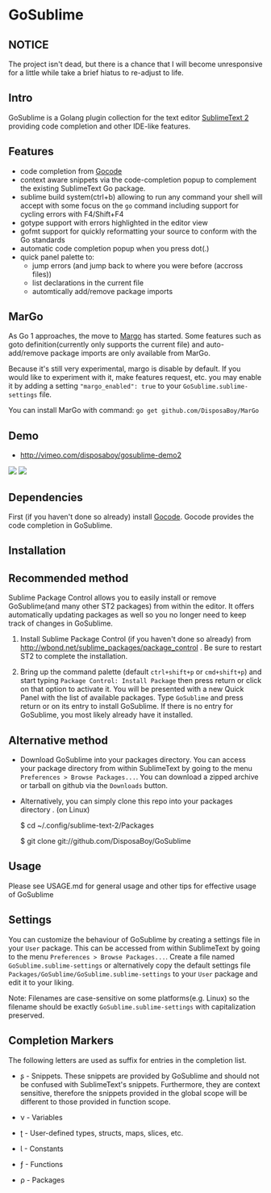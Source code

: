 GoSublime
=========

NOTICE
------

The project isn't dead, but there is a chance that I will become unresponsive for a little while take a brief hiatus to re-adjust to life.


Intro
-----

GoSublime is a Golang plugin collection for the text editor [SublimeText 2](http://www.sublimetext.com/2) providing code completion and other IDE-like features.

Features
--------

* code completion from [Gocode](https://github.com/nsf/gocode)
* context aware snippets via the code-completion popup to complement the existing SublimeText Go package.
* sublime build system(ctrl+b) allowing to run any command your shell will accept with some focus on the `go` command including support for cycling errors with F4/Shift+F4
* gotype support with errors highlighted in the editor view
* gofmt support for quickly reformatting your source to conform with the Go standards
* automatic code completion popup when you press dot(.)
* quick panel palette to:
	* jump errors (and jump back to where you were before (accross files))
	* list declarations in the current file
	* automtically add/remove package imports

MarGo
-----

As Go 1 approaches, the move to [Margo](https://github.com/DisposaBoy/MarGo) has started.
Some features such as goto definition(currently only supports the current file) and auto-add/remove package imports are only available from MarGo.

Because it's still very experimental, margo is disable by default. If you would like to experiment with it, make features request, etc. you may enable it by adding a setting `"margo_enabled": true` to your `GoSublime.sublime-settings` file.

You can install MarGo with command: `go get github.com/DisposaBoy/MarGo`

Demo
----

* http://vimeo.com/disposaboy/gosublime-demo2

![](https://github.com/DisposaBoy/GoSublime/raw/master/ss/2.png)
![](https://github.com/DisposaBoy/GoSublime/raw/master/ss/1.png)

Dependencies
------------

First (if you haven't done so already) install [Gocode](https://github.com/nsf/gocode).
Gocode provides the code completion in GoSublime.

Installation
------------

Recommended method
------------------

Sublime Package Control allows you to easily install or remove GoSublime(and many other ST2 packages) from within the editor. It offers automatically updating packages as well so you no longer need to keep track of changes in GoSublime.

1. Install Sublime Package Control (if you haven't done so already) from http://wbond.net/sublime_packages/package_control . Be sure to restart ST2 to complete the installation.

2. Bring up the command palette (default `ctrl+shift+p` or `cmd+shift+p`) and start typing `Package Control: Install Package` then press return or click on that option to activate it. You will be presented with a new Quick Panel with the list of available packages. Type `GoSublime` and press return or on its entry to install GoSublime. If there is no entry for GoSublime, you most likely already have it installed.

Alternative method
------------------

* Download GoSublime into your packages directory. You can access your package directory from within SublimeText by going to the menu `Preferences > Browse Packages...`. You can download a zipped archive or tarball on github via the `Downloads` button.

* Alternatively, you can simply clone this repo into your packages directory . (on Linux)

    $ cd ~/.config/sublime-text-2/Packages

    $ git clone git://github.com/DisposaBoy/GoSublime

Usage
-----

Please see USAGE.md for general usage and other tips for effective usage of GoSublime

Settings
--------

You can customize the behaviour of GoSublime by creating a settings file in your `User` package. This can be accessed from within SublimeText by going to the menu `Preferences > Browse Packages...`. Create a file named `GoSublime.sublime-settings` or alternatively copy the default settings file `Packages/GoSublime/GoSublime.sublime-settings` to your `User` package and edit it to your liking.

Note: Filenames are case-sensitive on some platforms(e.g. Linux) so the filename should be exactly `GoSublime.sublime-settings` with capitalization preserved.

Completion Markers
------------------

The following letters are used as suffix for entries in the completion list.

* ʂ - Snippets. These snippets are provided by GoSublime and should not be confused with SublimeText's snippets. Furthermore, they are context sensitive, therefore the snippets provided in the global scope will be different to those provided in function scope.

* ν - Variables

* ʈ - User-defined types, structs, maps, slices, etc.

* Ɩ - Constants

* ƒ - Functions

* ρ - Packages



